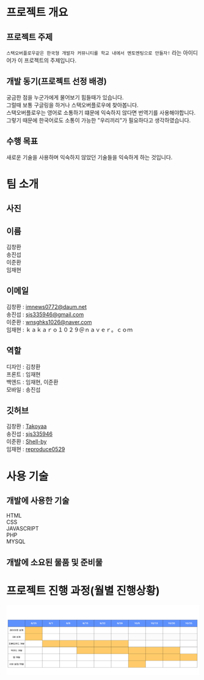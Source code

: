 # 프로젝트 개요

## 프로젝트 주제
``스택오버플로우같은 한국형 개발자 커뮤니티를 학교 내에서 멘토멘팅으로 만들자!`` 라는 아이디어가 이 프로젝트의 주제입니다.

## 개발 동기(프로젝트 선정 배경)
궁금한 점을 누군가에게 물어보기 힘들때가 있습니다.<br>
그럴때 보통 구글링을 하거나 스택오버플로우에 찾아봅니다.<br>
스택오버플로우는 영어로 소통하기 떄문에 익숙하지 않다면 번역기를 사용해야합니다.<br>
그렇기 때문에 한국어로도 소통이 가능한 "우리끼리"가 필요하다고 생각하였습니다.

## 수행 목표
새로운 기술을 사용하며 익숙하지 않았던 기술들을 익숙하게 하는 것입니다.<br>

# 팀 소개

## 사진

## 이름
김창환<br>
송진섭<br>
이준환<br>
임재현

## 이메일
김창환 : imnews0772@daum.net<br>
송진섭 : sjs335946@gmail.com<br>
이준환 : wnsghks1026@naver.com<br>
임재현 : ｋａｋａｒｏ１０２９＠ｎａｖｅｒ。ｃｏｍ
## 역할
디자인 : 김창환 <br>
프론트 : 임재현 <br>
백엔드 : 임재현, 이준환 <br>
모바일 : 송진섭<br>

## 깃허브
김창환 : <a href="https://github.com/Takoyaa">Takoyaa</a><br>
송진섭 : <a href="https://github.com/sjs335946">sjs335946</a><br>
이준환 : <a href="https://github.com/Shell-by">Shell-by</a><br>
임재현 : <a href="https://github.com/reproduce0529">reproduce0529</a><br>

# 사용 기술

## 개발에 사용한 기술
HTML<br>
CSS<br>
JAVASCRIPT<br>
PHP<br>
MYSQL

## 개발에 소요된 물품 및 준비물

# 프로젝트 진행 과정(월별 진행상황)
<img src="source/img/KakaoTalk_20221227_110313599.png">

